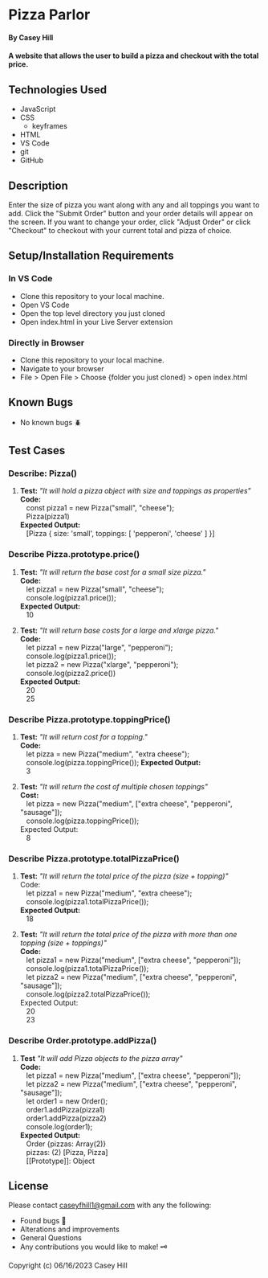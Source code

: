 # Pizza Parlor

#### By Casey Hill

#### A website that allows the user to build a pizza and checkout with the total price.

## Technologies Used

- JavaScript
- CSS
  - keyframes
- HTML
- VS Code
- git
- GitHub

## Description

Enter the size of pizza you want along with any and all toppings you want to add. Click the "Submit Order" button and your order details will appear on the screen. If you want to change your order, click "Adjust Order" or click "Checkout" to checkout with your current total and pizza of choice.

## Setup/Installation Requirements

### In VS Code

- Clone this repository to your local machine.
- Open VS Code
- Open the top level directory you just cloned
- Open index.html in your Live Server extension

### Directly in Browser

- Clone this repository to your local machine.
- Navigate to your browser
- File > Open File > Choose {folder you just cloned} > open index.html

## Known Bugs

- No known bugs :beetle:

## **Test Cases**

### Describe: Pizza()

1. **Test:** _"It will hold a pizza object with size and toppings as properties"_<br>
   **Code:**<br>
   &nbsp;&nbsp;&nbsp;const pizza1 = new Pizza("small", "cheese");<br>
   &nbsp;&nbsp;&nbsp;Pizza(pizza1)<br>
   **Expected Output:**<br>
   &nbsp;&nbsp;&nbsp;[Pizza { size: 'small', toppings: [ 'pepperoni', 'cheese' ] }]<br>

### Describe Pizza.prototype.price()

1. **Test:** _"It will return the base cost for a small size pizza."_<br>
   **Code:**<br>
   &nbsp;&nbsp;&nbsp;let pizza1 = new Pizza("small", "cheese");<br>
   &nbsp;&nbsp;&nbsp;console.log(pizza1.price());<br>
   **Expected Output:**<br>
   &nbsp;&nbsp;&nbsp;10<br>

2. **Test:** _"It will return base costs for a large and xlarge pizza."_<br>
   **Code:**<br>
   &nbsp;&nbsp;&nbsp;let pizza1 = new Pizza("large", "pepperoni");<br>
   &nbsp;&nbsp;&nbsp;console.log(pizza1.price());<br>
   &nbsp;&nbsp;&nbsp;let pizza2 = new Pizza("xlarge", "pepperoni");<br>
   &nbsp;&nbsp;&nbsp;console.log(pizza2.price())<br>
   **Expected Output:**<br>
   &nbsp;&nbsp;&nbsp;20<br>
   &nbsp;&nbsp;&nbsp;25<br>

### Describe Pizza.prototype.toppingPrice()

1. **Test:** _"It will return cost for a topping."_<br>
   **Code:**<br>
   &nbsp;&nbsp;&nbsp;let pizza = new Pizza("medium", "extra cheese");
   &nbsp;&nbsp;&nbsp;console.log(pizza.toppingPrice());
   **Expected Output:**<br>
   &nbsp;&nbsp;&nbsp;3<br>

2. **Test:** _"It will return the cost of multiple chosen toppings"_<br>
   **Cost:**<br>
   &nbsp;&nbsp;&nbsp;let pizza = new Pizza("medium", ["extra cheese", "pepperoni", "sausage"]);<br>
   &nbsp;&nbsp;&nbsp;console.log(pizza.toppingPrice());<br>
   Expected Output:<br>
   &nbsp;&nbsp;&nbsp;8<br>

### Describe Pizza.prototype.totalPizzaPrice()

1. **Test:** _"It will return the total price of the pizza (size + topping)"_<br>
   Code:<br>
   &nbsp;&nbsp;&nbsp;let pizza1 = new Pizza("medium", "extra cheese");<br>
   &nbsp;&nbsp;&nbsp;console.log(pizza1.totalPizzaPrice());<br>
   **Expected Output:**<br>
   &nbsp;&nbsp;&nbsp;18<br>

2. **Test:** _"It will return the total price of the pizza with more than one topping (size + toppings)"_<br>
   **Code:**<br>
   &nbsp;&nbsp;&nbsp;let pizza1 = new Pizza("medium", ["extra cheese", "pepperoni"]);<br>
   &nbsp;&nbsp;&nbsp;console.log(pizza1.totalPizzaPrice());<br>
   &nbsp;&nbsp;&nbsp;let pizza2 = new Pizza("medium", ["extra cheese", "pepperoni", "sausage"]);<br>
   &nbsp;&nbsp;&nbsp;console.log(pizza2.totalPizzaPrice());<br>
   Expected Output:<br>
   &nbsp;&nbsp;&nbsp;20<br>
   &nbsp;&nbsp;&nbsp;23<br>

### Describe Order.prototype.addPizza()

1. **Test** _"It will add Pizza objects to the pizza array"_<br>
   **Code:**<br>
   &nbsp;&nbsp;&nbsp;let pizza1 = new Pizza("medium", ["extra cheese", "pepperoni"]);<br>
   &nbsp;&nbsp;&nbsp;let pizza2 = new Pizza("medium", ["extra cheese", "pepperoni", "sausage"]);<br>
   &nbsp;&nbsp;&nbsp;let order1 = new Order();<br>
   &nbsp;&nbsp;&nbsp;order1.addPizza(pizza1)<br>
   &nbsp;&nbsp;&nbsp;order1.addPizza(pizza2)<br>
   &nbsp;&nbsp;&nbsp;console.log(order1);<br>
   **Expected Output:**<br>
   &nbsp;&nbsp;&nbsp;Order {pizzas: Array(2)}<br>
   &nbsp;&nbsp;&nbsp;pizzas: (2) [Pizza, Pizza]<br>
   &nbsp;&nbsp;&nbsp;[[Prototype]]: Object<br>

## License

Please contact caseyfhill1@gmail.com with any the following:

- Found bugs :lady_beetle:
- Alterations and improvements
- General Questions
- Any contributions you would like to make! :old_key:

Copyright (c) 06/16/2023 Casey Hill
